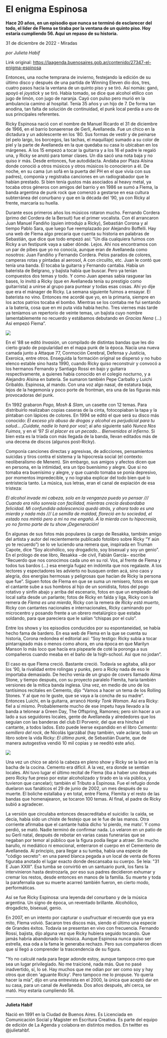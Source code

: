 # El enigma Espinosa

**Hace 20 años, en un episodio que nunca se terminó de esclarecer del todo, el líder de Flema se tiraba por la ventana de un quinto piso. Hoy estaría cumpliendo 56. Aquí un repaso de su historia.**

31 de diciembre de 2022 - Miradas

_por Julieta Habif_

Link original: https://laagenda.buenosaires.gob.ar/contenido/27347-el-enigma-espinosa



Entonces, una noche temprana de invierno, festejando la edición de su último disco y después de una partida de Winning Eleven dio dos, tres, cuatro pasos hacia la ventana de un quinto piso y se tiró. Así nomás: ganó, apoyó el *joystick* y se tiró. Había tomado, se dice que alcohol etílico con jugo de limón, con jugo de naranja. Cayó con pulso pero murió en la ambulancia camino al hospital. Tenía 35 años y un hijo de 7. De forma tan anodina, tan falta de solución de continuidad, el punk local perdía a uno de sus principales referentes.




Ricky Espinosa nació con el nombre de Manuel Ricardo el 31 de diciembre de 1966, en el barrio bonaerense de Gerli, Avellaneda. Fue un chico en la dictadura y un adolescente en los ‘80. Sus formas de vestir y de peinarse (el pelo largo, los borcegos, las tachas, el maquillaje) sumado a su color de piel y la parte de Avellaneda en la que quedaba su casa lo ubicaban en los márgenes. A los 15 empezó a tocar la guitarra y a los 16 el padre le regaló una, y Ricky se anotó para tomar clases. Un día sacó una nota baja y no quiso ir más. Desde entonces, fue autodidacta. Andaba por Plaza Alsina donde conoció a otros músicos y otros músicos lo conocieron a él. De noche, en su cama (un sofá en la puerta del PH en el que vivía con sus padres), componía y registraba canciones en un radiograbador que le habían prestado. Si bien tenía gustos más asociados al heavy metal, ya tocaba otros géneros con amigos del barrio y en 1986 se sumó a Flema, la banda argentina de punk rock que comenzó a gestarse en esa cultura subterránea del conurbano y que en la década del ‘90, ya con Ricky al frente, marcaría su huella.




Durante esos primeros años los músicos rotaron mucho. Fernando Cordera (primo del Cordera de la Bersuit) fue el primer vocalista. Con él arrancaron Juan Manuel Fandiño (quien introdujo a Ricky), Sebastián Corona y al tiempo Pablo Sara, que luego fue reemplazado por Alejandro Boffelli. Hay una web de Flema algo precaria que cuenta su historia en palabras de Sebastián, que dice que todo empezó así: “Un día cualquiera fuimos con Ricky a un festipunk vaya a saber dónde. Lejos. Ahí nos encontramos con un par de pibes que yo no conocía, aunque eran de Avellaneda como nosotros: Juan Fandiño y Fernando Cordera. Pelos parados de colores, camperas rotas y pintadas al aerosol, A con circulito, etc. Juan le contó que tenía una banda. Él tocaba la guitarra y Fernando cantaba. Había un baterista de Belgrano, y bajista había que buscar. Pero ya tenían compuestos dos temas y todo. Y como Juan apenas sabía rasguear las bases, lo invitó a Ricky (que en Avellaneda tenía su prestigio como guitarrista) a unirse al grupo para puntear y todas esas cosas. Ahí yo dije que era el mánager de Ricky. La semana siguiente fuimos a ensayar. El baterista no vino. Entonces me acordé que yo, en la primaria, siempre en los actos patrios tocaba el bombo. Mientras se los contaba me fui sentando a la batería, cosa que en mi puta vida había hecho. Tres viernes más tarde ya teníamos un repertorio de veinte temas, un bajista cuyo nombre lamentablemente no recuerdo y estábamos debutando en *Gracias Nena* (...) Así empezó Flema”.




![](https://cdn.feater.me/files/images/781465/6837124c-eded-4f21-b142-01be980af521.jpeg)




En el ‘88 se editó *Invasión*, un compilado de distintas bandas que les dio cierto grado de popularidad en el mapa punk de la época. Nacía una nueva camada junto a Attaque 77, Conmoción Cerebral, Defensa y Justicia, Exeroica, entre otros. Enseguida la formación original se dispersó y no hubo elenco estable sino hasta 1990, cuando Ricky quiso reconstruir y convocó a los hermanos Fernando y Santiago Rossi en bajo y guitarra respectivamente, a quienes había conocido en el colegio nocturno, y a Alejandro Alsina en batería. Se sumaron también Pepe Carballo y Luichi Gribaldo. Espinosa, al mando. Con una voz algo nasal, de estatura baja, lejos de la hegemonía y poco porte de frontman, era una de las figuras más provocadoras del punk.




En 1992 grabaron *Pogo, Mosh & Slam*, un casette con 12 temas. Para distribuirlo realizaban copias caseras de la cinta, fotocopiaban la tapa y la pintaban con lápices de colores. En 1994 se editó el que será su disco más conocido: *El exceso y/o abuso de drogas y alcohol es perjudicial para tu salud... ¡Cuidate, nadie lo hará por vos!*; al año siguiente salió *Nunca Nos Fuimos*, y en el ‘97 *Si el placer es un pecado… Bienvenidos al infierno*. Si bien esta es la tríada con más llegada de la banda, llevan editados más de una decena de discos (algunos post-Ricky).




Componía canciones directas y agresivas, de adicciones, pensamientos suicidas y tiros contra el sistema y la hipocresía social (el contexto: neoliberalismo de Menem). ​Sin embargo, sus amigos y afectos dicen que en persona, en la intimidad, era un tipo buenísimo y alegre. Que si no tomaba era buenísimo y alegre, y que cuando tomaba se ponía depresivo, por momentos impredecible, y no lograba explicar del todo bien qué lo entristecía tanto. La música, sus letras, eran el canal de expiación de esa tristeza:




*El alcohol invade mi cabeza, solo en la venganza puedo yo pensar /// Cuando era niño sonreía con facilidad, mientras crecía desbordaba felicidad. Mi confundida adolescencia quedó atrás, y ahora todo es una mierda y nada más /// La semilla de maldad, floreció en tu sociedad, el estado nos mintió pero a mi no me engañó. A la mierda con tu hipocresía, yo no formo parte de tu show ¡Degeneración!*




En algunas de sus fotos más populares (a cargo de Resakka, también amigo del artista y autor del recientemente publicado fotolibro sobre Ricky “Y aún yo te recuerdo”) se lo ve luciendo una remera que, inspirada en Truman Capote, dice “Soy alcohólico, soy drogadicto, soy bisexual y soy un genio”. En el prólogo de ese libro, Resakka −de civil, Fabián García− escribe “Recuerdo que nos conocimos cada uno en su rol. Vos, al frente de Flema y todos tus bardos (...) esa energía fugaz en indómita que nos regalaste. A los lectores y espectadores les advierto no busquen orden acá, sino caos y alegría, dos energías hermosas y peligrosas que hacían de Ricky la persona que fue”. Siguen fotos de Flema en que se suma un remisero, fotos en que el cantante sube a sus hombros al hijo de un sonidista, fotos del pogo rotativo y sinfín abajo y arriba del escenario, fotos en que un empleado del local salta desde un parlante; fotos de Ricky en falda y liga, Ricky con la remera de *Flema es una mierda*, Ricky con la remera de *Ricky está muerto*, Ricky con cantantes nacionales e internacionales, Ricky caminando por microcentro y posando frente a un obrero metalúrgico que estaba soldando, para que pareciera que le salían “chispas por el culo”.




Entre los shows y los episodios conducidos por su espontaneidad, se había hecho fama de bardero. En esa web de Flema en la que se cuenta su historia, Corona redondea el editorial así: “Soy testigo: Ricky subía a tocar pintarrajeado más o menos como ahora, en una época en que Marilyn Manson lo más loco que hacía era pispearle de coté la poronga a sus compañeros cuando meaba en el baño de la high-school. Así que no jodan”.




El caso es que Flema creció. Bastante creció. Todavía se agitaba, allá por los ‘90, la rivalidad entre rolingas y punks, pero a Ricky nada de eso le importaba demasiado. De hecho venía de un grupo de covers llamado Alma Stone, y tiempo después, con su proyecto paralelo Flemita, haría también versiones de la mítica banda inglesa. Una vez, en medio de uno de los tantísimos recitales en Cemento, dijo “Vamos a hacer un tema de los Rolling Stones. Y al que no le guste, que se vaya a la concha de su madre”. Entonces Luichi, en la guitarra, arrancó *Honky Tonk Woman*. Así era Ricky: fiel a sí mismo. Probablemente mucho de ese ímpetu haya llevado a la banda a telonear a Green Day, The Offspring, Ramones; pero sin hacer a un lado a sus seguidores locales, gente de Avellaneda y alrededores que los seguían con las banderas del club El Porvenir, del que era hincha el cantante, a todos lados. Esto puede leerse expandido en el libro *Cemento: semillero del rock*, de Nicolás Igarzábal (hay también, vale aclarar, todo un libro sobre la vida Ricky: *El último punk,* de Sebastián Duarte, que de manera autogestiva vendió 10 mil copias y se reeditó este año).




![](https://cdn.feater.me/files/images/781470/14e4322e-e7c7-4c0f-8c75-611ddabc97e1.jpg)




Una vez un chico se abrió la cabeza en pleno show y Ricky se la lavó en la bacha de la cocina. Cemento era difícil. A la vez, era donde se sentían locales. Ahí tuvo lugar el último recital de Flema (iba a haber uno después pero Ricky fue preso por estar alcoholizado y tirado en la vía pública, y tuvieron que cancelar); también el Tributo a Espinosa. Fue el refugio donde duelaron sus fanáticos el 29 de junio de 2002, un mes después de su muerte. El boliche estallaba y en total, entre Flema, Flemita y el resto de las bandas que homenajearon, se tocaron 100 temas. Al final, el padre de Ricky subió a agradecer.




La versión que circulaba entonces desacreditaba el suicidio: la caída, se decía, había sido un chiste de festejo que se le fue de las manos. Otra corriente afirmaba que el cantante había dicho ‘si pierdo, me mato’. Y como perdió, se mató. Nadie terminó de confirmar nada. Lo velaron en un patio de su Gerli natal, después de rebotar en varias casas funerarias que se negaban por temor al público que la figura podía llegar a atraer. Sin mucho barullo, ni mediático ni emocional, enterraron el cuerpo en el Cementerio de Avellaneda. Al principio, para llegar a su tumba, había una especie de "código secreto": en una pared blanca pegada a un local de venta de flores figuraba anotado el lugar exacto donde descansaba su cuerpo. Se leía: "31 E Juan XXIII". Esa tumba se convirtió en un santuario punk, los fans la intervinieron hasta destrozarla, por eso sus padres decidieron exhumar y cremar los restos, desde entonces en manos de la familia. Su muerte y toda la parafernalia que su muerte acarreó también fueron, en cierto modo, performáticas.




Así se fue Ricky Espinosa: una leyenda del conurbano y de la música argentina. Un signo de época, un reventado brillante. Alcohólico, drogadicto, bisexual, genio.




En 2007, en un intento por capturar o usufructuar el recuerdo que ya era mito, Flema volvió. Sacaron tres discos más, siendo el último una especie de Grandes éxitos. Todavía se presentan en vivo con frecuencia. Fernando Rossi, bajista, dijo alguna vez que Ricky hubiera seguido tocando. Que jamás habría abandonado la música. Aunque Espinosa nunca quiso ser estrella, esa oda a la fama le generaba rechazo. Pero sus compañeros dicen que sí llegó a comprender la trascendencia de su figura.




"Yo no calculé nada para llegar adonde estoy, aunque tampoco creo que sea un lugar privilegiado. No me traicioné, nada más. Que no pasé inadvertido, sí, lo sé. Hay muchos que me odian por ser como soy y hay otros que dicen 'aguante Ricky'. Pero tampoco me lo propuse. Yo quería hacer la mía", dijo en una entrevista en el 2000, la única que aceptó dar en su casa, para un canal de Avellaneda. Dos años después, ahí cerca, se mató. Hoy estaría cumpliendo 56.




---




**Julieta Habif**




Nació en 1991 en la Ciudad de Buenos Aires. Es Licenciada en Comunicación Social y Magister en Escritura Creativa. Es parte del equipo de edición de La Agenda y colabora en distintos medios. En twitter es @julietahbf.



